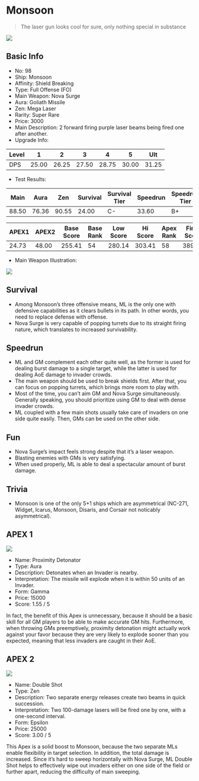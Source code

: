 # Monsoon

> The laser gun looks cool for sure, only nothing special in substance

<img src="/ships/ship_98.png" style={{zoom:1}}/>

## Basic Info

- No: 98
- Ship: Monsoon
- Affinity: Shield Breaking
- Type: Full Offense (FO)
- Main Weapon: Nova Surge
- Aura: Goliath Missile
- Zen: Mega Laser
- Rarity: Super Rare
- Price: 3000
- Main Description: 2 forward firing purple laser beams being fired one after another.
- Upgrade Info: 

| Level | 1 | 2 | 3 | 4 | 5 | Ult |
|--|--|--|--|--|--|--|
| DPS | 25.00 | 26.25 | 27.50 | 28.75 | 30.00 | 31.25 |

- Test Results: 

| Main | Aura | Zen | Survival | Survival Tier | Speedrun | Speedrun Tier | Fun | Fun Tier |
|--|--|--|--|--|--|--|--|--|
| 88.50 | 76.36 | 90.55 | 24.00 | C- | 33.60 | B+ | 28.20 | C+ |

| APEX1 | APEX2 | Base Score | Base Rank | Low Score | Hi Score | Apex Rank | Final Score | FinalRank |
|--|--|--|--|--|--|--|--|--|
| 24.73 | 48.00 | 255.41 | 54 | 280.14 | 303.41 | 58 | 389.21 | 62 |

- Main Weapon Illustration:

<img src="/illustration/main_98.gif" style={{zoom:1}}/>

## Survival

- Among Monsoon’s three offensive means, ML is the only one with defensive capabilities as it clears bullets in its path. In other words, you need to replace defense with offense.
- Nova Surge is very capable of popping turrets due to its straight firing nature, which translates to increased survivability.

## Speedrun

- ML and GM complement each other quite well, as the former is used for dealing burst damage to a single target, while the latter is used for dealing AoE damage to invader crowds.
- The main weapon should be used to break shields first. After that, you can focus on popping turrets, which brings more room to play with.
- Most of the time, you can’t aim GM and Nova Surge simultaneously. Generally speaking, you should prioritize using GM to deal with dense invader crowds.
- ML coupled with a few main shots usually take care of invaders on one side quite easily. Then, GMs can be used on the other side.

## Fun

- Nova Surge’s impact feels strong despite that it’s a laser weapon.
- Blasting enemies with GMs is very satisfying.
- When used properly, ML is able to deal a spectacular amount of burst damage.

## Trivia

- Monsoon is one of the only 5+1 ships which are asymmetrical (NC-271, Widget, Icarus, Monsoon, Disaris, and Corsair not noticably asymmetrical).

## APEX 1

<img src="/ships/ship_98_apex_1.png" style={{zoom:1}}/>

- Name: Proximity Detonator
- Type: Aura
- Description: Detonates when an Invader is nearby.
- Interpretation: The missile will explode when it is within 50 units of an Invader.
- Form: Gamma
- Price: 15000
- Score: 1.55 / 5

In fact, the benefit of this Apex is unnecessary, because it should be a basic skill for all GM players to be able to make accurate GM hits. Furthermore, when throwing GMs preemptively, proximity detonation might actually work against your favor because they are very likely to explode sooner than you expected, meaning that less invaders are caught in their AoE.

## APEX 2

<img src="/ships/ship_98_apex_2.png" style={{zoom:1}}/>

- Name: Double Shot
- Type: Zen
- Description: Two separate energy releases create two beams in quick succession.
- Interpretation: Two 100-damage lasers will be fired one by one, with a one-second interval.
- Form: Epsilon
- Price: 25000
- Score: 3.00 / 5

This Apex is a solid boost to Monsoon, because the two separate MLs enable flexibility in target selection. In addition, the total damage is increased. Since it’s hard to sweep horizontally with Nova Surge, ML Double Shot helps to effectively wipe out invaders either on one side of the field or further apart, reducing the difficulty of main sweeping.
